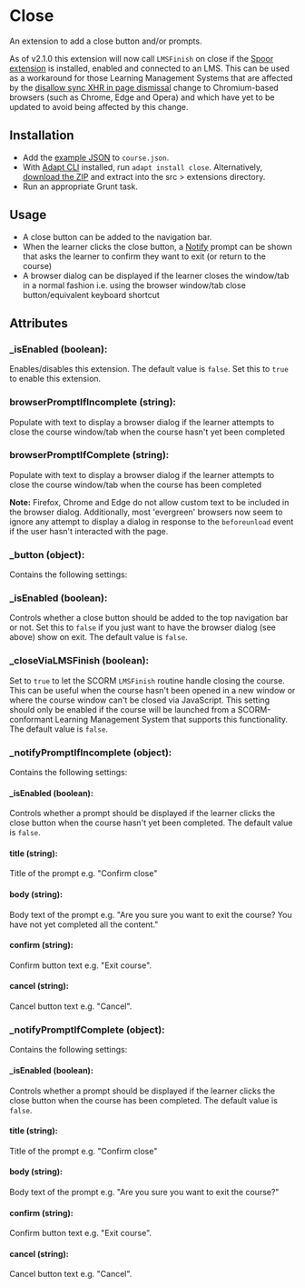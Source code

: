 # Close

An extension to add a close button and/or prompts.

As of v2.1.0 this extension will now call `LMSFinish` on close if the [Spoor extension](https://github.com/adaptlearning/adapt-contrib-spoor) is installed, enabled and connected to an LMS. This can be used as a workaround for those Learning Management Systems that are affected by the [disallow sync XHR in page dismissal](https://www.chromestatus.com/feature/4664843055398912) change to Chromium-based browsers (such as Chrome, Edge and Opera) and which have yet to be updated to avoid being affected by this change.

## Installation
* Add the [example JSON](example.json) to `course.json`.
* With [Adapt CLI](https://github.com/adaptlearning/adapt-cli) installed, run `adapt install close`. Alternatively, [download the ZIP](https://github.com/cgkineo/adapt-close/archive/master.zip) and extract into the src > extensions directory.
* Run an appropriate Grunt task.

## Usage
* A close button can be added to the navigation bar.
* When the learner clicks the close button, a [Notify](https://github.com/adaptlearning/adapt_framework/wiki/Core-modules#notify) prompt can be shown that asks the learner to confirm they want to exit (or return to the course)
* A browser dialog can be displayed if the learner closes the window/tab in a normal fashion i.e. using the browser window/tab close button/equivalent keyboard shortcut

## Attributes
### \_isEnabled (boolean):
Enables/disables this extension. The default value is `false`. Set this to `true` to enable this extension.

### browserPromptIfIncomplete (string):
Populate with text to display a browser dialog if the learner attempts to close the course window/tab when the course hasn't yet been completed

### browserPromptIfComplete (string):
Populate with text to display a browser dialog if the learner attempts to close the course window/tab when the course has been completed

**Note:** Firefox, Chrome and Edge do not allow custom text to be included in the browser dialog. Additionally, most 'evergreen' browsers now seem to ignore any attempt to display a dialog in response to the `beforeunload` event if the user hasn't interacted with the page.

### \_button (object):
Contains the following settings:

### \_isEnabled (boolean):
Controls whether a close button should be added to the top navigation bar or not. Set this to `false` if you just want to have the browser dialog (see above) show on exit. The default value is `false`.

### \_closeViaLMSFinish (boolean):
Set to `true` to let the SCORM `LMSFinish` routine handle closing the course. This can be useful when the course hasn't been opened in a new window or where the course window can't be closed via JavaScript. This setting should only be enabled if the course will be launched from a SCORM-conformant Learning Management System that supports this functionality. The default value is `false`.

### \_notifyPromptIfIncomplete (object):
Contains the following settings:

#### \_isEnabled (boolean):
Controls whether a prompt should be displayed if the learner clicks the close button when the course hasn't yet been completed. The default value is `false`.

#### title (string):
Title of the prompt e.g. "Confirm close"

#### body (string):
Body text of the prompt e.g. "Are you sure you want to exit the course? You have not yet completed all the content."

#### confirm (string):
Confirm button text e.g. "Exit course".

#### cancel (string):
Cancel button text e.g. "Cancel".

### \_notifyPromptIfComplete (object):
Contains the following settings:

#### \_isEnabled (boolean):
Controls whether a prompt should be displayed if the learner clicks the close button when the course has been completed. The default value is `false`.

#### title (string):
Title of the prompt e.g. "Confirm close"

#### body (string):
Body text of the prompt e.g. "Are you sure you want to exit the course?"

#### confirm (string):
Confirm button text e.g. "Exit course".

#### cancel (string):
Cancel button text e.g. "Cancel".
